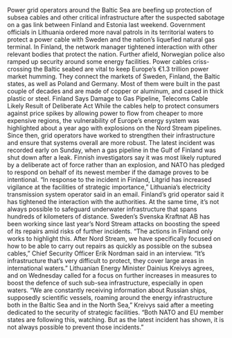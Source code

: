 Power grid operators around the Baltic Sea are beefing up protection of subsea cables and other critical infrastructure after the suspected sabotage on a gas link between Finland and Estonia last weekend.
Government officials in Lithuania ordered more naval patrols in its territorial waters to protect a power cable with Sweden and the nation’s liquefied natural gas terminal. In Finland, the network manager tightened interaction with other relevant bodies that protect the nation. Further afield, Norwegian police also ramped up security around some energy facilities.
Power cables criss-crossing the Baltic seabed are vital to keep Europe’s €1.3 trillion power market humming. They connect the markets of Sweden, Finland, the Baltic states, as well as Poland and Germany. Most of them were built in the past couple of decades and are made of copper or aluminum, and cased in thick plastic or steel.
Finland Says Damage to Gas Pipeline, Telecoms Cable Likely Result of Deliberate Act
While the cables help to protect consumers against price spikes by allowing power to flow from cheaper to more expensive regions, the vulnerability of Europe’s energy system was highlighted about a year ago with explosions on the Nord Stream pipelines. Since then, grid operators have worked to strengthen their infrastructure and ensure that systems overall are more robust.
The latest incident was recorded early on Sunday, when a gas pipeline in the Gulf of Finland was shut down after a leak. Finnish investigators say it was most likely ruptured by a deliberate act of force rather than an explosion, and NATO has pledged to respond on behalf of its newest member if the damage proves to be intentional.
“In response to the incident in Finland, Litgrid has increased vigilance at the facilities of strategic importance,” Lithuania’s electricity transmission system operator said in an email. Finland’s grid operator said it has tightened the interaction with the authorities.
At the same time, it’s not always possible to safeguard underwater infrastructure that spans hundreds of kilometers of distance. Sweden’s Svenska Kraftnat AB has been working since last year’s Nord Stream attacks on boosting the speed of its repairs amid risks of further incidents.
“The actions in Finland only works to highlight this. After Nord Stream, we have specifically focused on how to be able to carry out repairs as quickly as possible on the subsea cables,” Chief Security Officer Erik Nordman said in an interview. “It’s infrastructure that’s very difficult to protect, they cover large areas in international waters.”
Lithuanian Energy Minister Dainius Kreivys agrees, and on Wednesday called for a focus on further increases in measures to boost the defence of such sub-sea infrastructure, especially in open waters.
“We are constantly receiving information about Russian ships, supposedly scientific vessels, roaming around the energy infrastructure both in the Baltic Sea and in the North Sea,” Kreivys said after a meeting dedicated to the security of strategic facilities. “Both NATO and EU member states are following this, watching. But as the latest incident has shown, it is not always possible to prevent those incidents.”